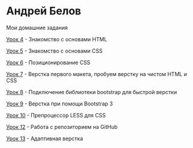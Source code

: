 # Андрей Белов
Мои домашние задания

[Урок 4](https://badgunman.github.io/lesson_4/ "Моя готовая домашка") - Знакомство с основами HTML

[Урок 5](https://badgunman.github.io/lesson_5/ "Моя готовая домашка") - Знакомство с основами CSS

[Урок 6](https://badgunman.github.io/lesson_6/ "Моя готовая домашка") - Позиционирование CSS

[Урок 7](https://badgunman.github.io/lesson_7/ "Моя готовая домашка") - Верстка первого макета, пробуем верстку на чистом HTML и CSS

[Урок 8](https://badgunman.github.io/lesson_8/ "Моя готовая домашка") - Подключение библиотеки bootstrap для быстрой верстки

[Урок 9](https://badgunman.github.io/lesson_9/ "Моя готовая домашка") - Верстка при помощи Bootstrap 3

[Урок 10](https://badgunman.github.io/lesson_10/ "Моя готовая домашка") - Препроцессор LESS для CSS

[Урок 12](https://badgunman.github.io/lesson_12/ "Моя готовая домашка") - Работа с репозиторием на GitHub

[Урок 13](https://badgunman.github.io/lesson_13/ "Моя готовая домашка") - Адаптивная верстка
